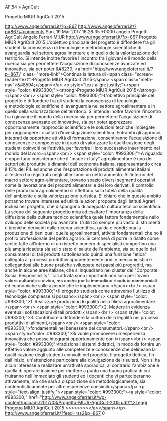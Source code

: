 AF.54 » AgriCult

Progetto MIUR AgriCult 2015

http://www.angeloferrari.it/?p=867 http://www.angeloferrari.it/?p=867\#comments Sun, 19 Mar 2017 16:28:35 +0000 angelo Progetti AgriCult Angelo Ferrari MIUR http://www.angeloferrari.it/?p=867 Progetto MIUR AgriCult 2015 L'obiettivo principale del progetto è diffondere fra gli studenti la conoscenza di tecnologie e metodologie scientifiche di avanguardia nel settore agroalimentare e in quello della valorizzazione del territorio. Si intende inoltre favorire l'incontro fra i giovani e il mondo della ricerca sia per permettere l'acquisizione di conoscenze avanzate ed innovative, sia per poter &\#8230; \<a href=\"http://www.angeloferrari.it/?p=867\" class=\"more-link\"\>Continua la lettura di \<span class=\"screen-reader-text\"\>Progetto MIUR AgriCult 2015\</span\> \<span class=\"meta-nav\"\>&\#8594;\</span\>\</a\> \<p style=\"text-align: justify;\"\>\<span style=\"color: \#993300;\"\>\<strong\>Progetto MIUR AgriCult 2015\</strong\>\</span\>\<br /\> \<span style=\"color: \#993300;\"\>L'obiettivo principale del progetto è diffondere fra gli studenti la conoscenza di tecnologie e metodologie scientifiche di avanguardia nel settore agroalimentare e in quello della valorizzazione del territorio. Si intende inoltre favorire l'incontro fra i giovani e il mondo della ricerca sia per permettere l'acquisizione di conoscenze avanzate ed innovative, sia per poter apprezzare opportunamente l'approccio scientifico e le soluzioni tecniche impiegate per raggiungere i risultati d'investigazione scientifica. Entrambi gli approcci, integrati da opportune attività di formazione, consentiranno l'acquisizione di conoscenze e competenze in grado di valorizzare la qualificazione degli studenti coinvolti nell'attività, per favorire il loro successivo inserimento nel mondo del lavoro.\</span\>\<br /\> \<span style=\"color: \#993300;\"\>A riguardo è opportuno considerare che il "made in Italy" agroalimentare è uno dei settori più produttivi e dinamici dell'economia italiana, rappresentando circa il 15% del PIL ed anche che l'esportazione di prodotti alimentari italiani all'estero ha registrato negli ultimi anni un netto aumento. All'interno del macro settore agro-alimentare, trovano spazio diversi segmenti operativi come la lavorazione dei prodotti alimentari e dei loro derivati. Il controllo delle produzioni agroalimentari si riflettono sulla tutela della qualità dell'ambiente e sulla valorizzazione turistica. E' chiaro che in questo ambito potranno trovare interesse ed utilità le azioni proposte dagli Istituti Agrari inclusi nel progetto, che dispongono di adeguata cultura tecnico scientifica. La scopo del seguente progetto mira ad esaltare l'importanza della diffusione della cultura tecnico scientifica quale fattore fondamentale nello sviluppo delle società più avanzate. L'utilizzo sempre più vasto di strumenti e tecniche derivanti dalla ricerca scientifica, guida e condiziona la produzione di beni quali quelle agroalimentari, attività fondamentali che no il profilo professionale del perito agrario. Si cercherà di porre in risalto come scelte fatte all'interno di un ristretto numero di specialisti comportino una più ampia ricaduta sia sullo stato di salute dell'ambiente, sia su quello dei consumatori di tali prodotti sottolineando quindi una funzione "etica" collegata ai processi produttivi apparentemente aridi e meccanicistici e collegandosi alle buone pratiche sviluppate nei paesi più progrediti, ma anche in alcune aree italiane, che si inquadrano nel cluster del "Corporate Social Responsibility". Tali attività sono importanti non solo per l'ovvio valore culturale e civico, ma anche per le immediate ricadute commerciali ed economiche sulle aziende che le implementano.\</span\>\<br /\> \<span style=\"color: \#993300;\"\>Il progetto studierà come attraverso l'utilizzo di tecnologie complesse si possano:\</span\>\<br /\> \<span style=\"color: \#993300;\"\>1. Realizzare produzioni di qualità nella filiera agroalimentare.\</span\>\<br /\> \<span style=\"color: \#993300;\"\>2. Mettere in evidenza eventuali sofisticazioni di tali prodotti.\</span\>\<br /\> \<span style=\"color: \#993300;\"\>3. Contribuire a diffondere la cultura della legalità nei processi produttivi di alimenti,\</span\>\<br /\> \<span style=\"color: \#993300;\"\>fondamentali nel benessere dei consumatori.\</span\>\<br /\> \<span style=\"color: \#993300;\"\>Si vuole promuovere un'esperienza innovativa che possa integrarsi opportunamente con i\</span\>\<br /\> \<span style=\"color: \#993300;\"\>tradizionali sistemi didattici, in modo da fornire un effettivo valore aggiunto alle competenze e conoscenze che delineano la qualificazione degli studenti coinvolti nel progetto. Il progetto dedica, fin dall'inizio, un'attenzione particolare alla divulgazione dei risultati. Non si ha alcun interesse a realizzare un'attività sporadica, al contrario l'ambizione è quella di operare insieme per mettere a punto una buona pratica di cui fruiranno nell'immediato gli studenti ed i docenti che vi parteciperanno attivamente, ma che sarà a disposizione sia metodologicamente, sia contenutisticamente per altre esperienze consimili.\</span\>\</p\> \<p style=\"text-align: justify;\"\>\<span style=\"color: \#993300;\"\>\<a style=\"color: \#993300;\" href=\"http://www.angeloferrari.it/wp-content/uploads/2017/03/Progetto-MIUR-AgriCult-2015.pdf\"\>Leggi Progetto MIUR AgriCult 2015 &gt;&gt;&gt;&gt;&gt;&gt;&gt;&gt;\</a\>\</span\>\</p\> http://www.angeloferrari.it/?feed=rss2&p=867 0

